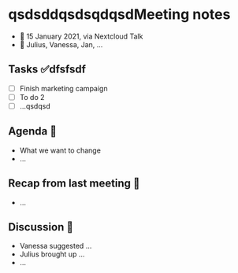 # qsdsddqsdsqdqsdMeeting notes

* 📅 15 January 2021, via Nextcloud Talk
* 👥 Julius, Vanessa, Jan, …

## Tasks ✅dfsfsdf

* [ ] Finish marketing campaign
* [ ] To do 2
* [ ] …qsdqsd

## Agenda 📑

* What we want to change
* …

## Recap from last meeting 🔁

* …

## Discussion 💬

* Vanessa suggested …
* Julius brought up …
* …